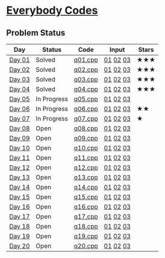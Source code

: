 # [Everybody Codes](https://everybody.codes/event/2024/quests)
## Problem Status

| **Day** | **Status**     | **Code**        | **Input**          | **Stars** |
|---------|----------------|------------------|---------------------|-----------|
| [Day 01](https://everybody.codes/event/2024/quests/1) | Solved | [q01.cpp](./code/q01.cpp) | [01](./input/01/part_01.in) [02](./input/01/part_02.in) [03](./input/01/part_03.in) | ★★★ |
| [Day 02](https://everybody.codes/event/2024/quests/2) | Solved | [q02.cpp](./code/q02.cpp) | [01](./input/02/part_01.in) [02](./input/02/part_02.in) [03](./input/02/part_03.in) | ★★★ |
| [Day 03](https://everybody.codes/event/2024/quests/3) | Solved | [q03.cpp](./code/q03.cpp) | [01](./input/03/part_01.in) [02](./input/03/part_02.in) [03](./input/03/part_03.in) | ★★★ |
| [Day 04](https://everybody.codes/event/2024/quests/4) | Solved | [q04.cpp](./code/q04.cpp) | [01](./input/04/part_01.in) [02](./input/04/part_02.in) [03](./input/04/part_03.in) | ★★★ |
| [Day 05](https://everybody.codes/event/2024/quests/5) | In Progress | [q05.cpp](./code/q05.cpp) | [01](./input/05/part_01.in) [02](./input/05/part_02.in) [03](./input/05/part_03.in) | |
| [Day 06](https://everybody.codes/event/2024/quests/6) | In Progress | [q06.cpp](./code/q06.cpp) | [01](./input/06/part_01.in) [02](./input/06/part_02.in) [03](./input/06/part_03.in) | ★★ |
| [Day 07](https://everybody.codes/event/2024/quests/7) | In Progress | [q07.cpp](./code/q07.cpp) | [01](./input/07/part_01.in) [02](./input/07/part_02.in) [03](./input/07/part_03.in) | ★ |
| [Day 08](https://everybody.codes/event/2024/quests/8) | Open | [q08.cpp](./code/q08.cpp) | [01](./input/08/part_01.in) [02](./input/08/part_02.in) [03](./input/08/part_03.in) | |
| [Day 09](https://everybody.codes/event/2024/quests/9) | Open | [q09.cpp](./code/q09.cpp) | [01](./input/09/part_01.in) [02](./input/09/part_02.in) [03](./input/09/part_03.in) | |
| [Day 10](https://everybody.codes/event/2024/quests/10) | Open | [q10.cpp](./code/q10.cpp) | [01](./input/10/part_01.in) [02](./input/10/part_02.in) [03](./input/10/part_03.in) | |
| [Day 11](https://everybody.codes/event/2024/quests/11) | Open | [q11.cpp](./code/q11.cpp) | [01](./input/11/part_01.in) [02](./input/11/part_02.in) [03](./input/11/part_03.in) | |
| [Day 12](https://everybody.codes/event/2024/quests/12) | Open | [q12.cpp](./code/q12.cpp) | [01](./input/12/part_01.in) [02](./input/12/part_02.in) [03](./input/12/part_03.in) | |
| [Day 13](https://everybody.codes/event/2024/quests/13) | Open | [q13.cpp](./code/q13.cpp) | [01](./input/13/part_01.in) [02](./input/13/part_02.in) [03](./input/13/part_03.in) | |
| [Day 14](https://everybody.codes/event/2024/quests/14) | Open | [q14.cpp](./code/q14.cpp) | [01](./input/14/part_01.in) [02](./input/14/part_02.in) [03](./input/14/part_03.in) | |
| [Day 15](https://everybody.codes/event/2024/quests/15) | Open | [q15.cpp](./code/q15.cpp) | [01](./input/15/part_01.in) [02](./input/15/part_02.in) [03](./input/15/part_03.in) | |
| [Day 16](https://everybody.codes/event/2024/quests/16) | Open | [q16.cpp](./code/q16.cpp) | [01](./input/16/part_01.in) [02](./input/16/part_02.in) [03](./input/16/part_03.in) | |
| [Day 17](https://everybody.codes/event/2024/quests/17) | Open | [q17.cpp](./code/q17.cpp) | [01](./input/17/part_01.in) [02](./input/17/part_02.in) [03](./input/17/part_03.in) | |
| [Day 18](https://everybody.codes/event/2024/quests/18) | Open | [q18.cpp](./code/q18.cpp) | [01](./input/18/part_01.in) [02](./input/18/part_02.in) [03](./input/18/part_03.in) | |
| [Day 19](https://everybody.codes/event/2024/quests/19) | Open | [q19.cpp](./code/q19.cpp) | [01](./input/19/part_01.in) [02](./input/19/part_02.in) [03](./input/19/part_03.in) | |
| [Day 20](https://everybody.codes/event/2024/quests/20) | Open | [q20.cpp](./code/q20.cpp) | [01](./input/20/part_01.in) [02](./input/20/part_02.in) [03](./input/20/part_03.in) | |
